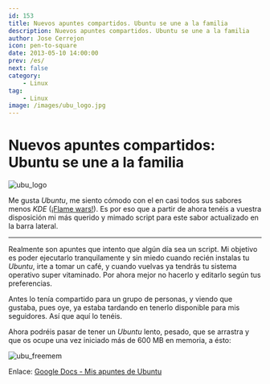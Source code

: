 ```yaml
---
id: 153
title: Nuevos apuntes compartidos. Ubuntu se une a la familia
description: Nuevos apuntes compartidos. Ubuntu se une a la familia
author: Jose Cerrejon
icon: pen-to-square
date: 2013-05-10 14:00:00
prev: /es/
next: false
category:
    - Linux
tag:
    - Linux
image: /images/ubu_logo.jpg
---
```


# Nuevos apuntes compartidos: Ubuntu se une a la familia

![ubu_logo](/images/ubu_logo.jpg)

Me gusta _Ubuntu_, me siento cómodo con el en casi todos sus sabores menos _KDE_ ([¡Flame wars!](https://es.wikipedia.org/wiki/Flame)). Es por eso que a partir de ahora tenéis a vuestra disposición mi más querido y mimado script para este sabor actualizado en la barra lateral.

---

Realmente son apuntes que intento que algún día sea un script. Mi objetivo es poder ejecutarlo tranquilamente y sin miedo cuando recién instalas tu _Ubuntu_, irte a tomar un café, y cuando vuelvas ya tendrás tu sistema operativo super vitaminado. Por ahora mejor no hacerlo y editarlo según tus preferencias.

Antes lo tenía compartido para un grupo de personas, y viendo que gustaba, pues oye, ya estaba tardando en tenerlo disponible para mis seguidores. Así que aquí lo tenéis.

Ahora podréis pasar de tener un _Ubuntu_ lento, pesado, que se arrastra y que os ocupe una vez iniciado más de 600 MB en memoria, a ésto:

![ubu_freemem](/images/Ubuntu_freemem.jpg)

Enlace: [Google Docs - Mis apuntes de Ubuntu](https://goo.gl/63X0p)
